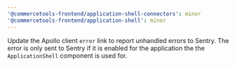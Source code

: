 ```yaml
---
'@commercetools-frontend/application-shell-connectors': minor
'@commercetools-frontend/application-shell': minor
---
```


Update the Apollo client `error` link to report unhandled errors to Sentry.
The error is only sent to Sentry if it is enabled for the application the the `ApplicationShell` component is used for.
